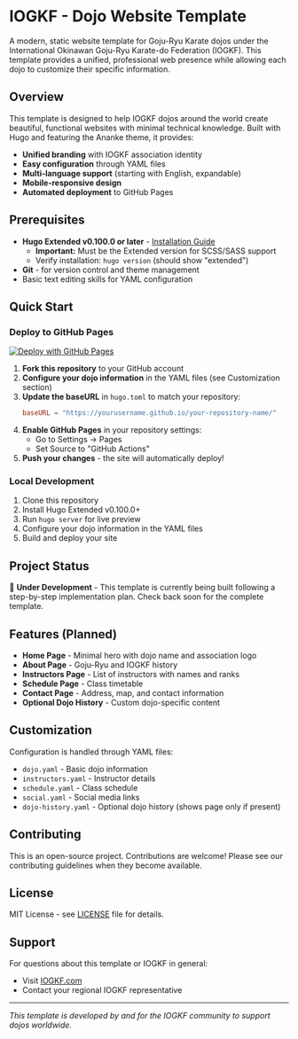 # IOGKF - Dojo Website Template

A modern, static website template for Goju-Ryu Karate dojos under the International Okinawan Goju-Ryu Karate-do Federation (IOGKF). This template provides a unified, professional web presence while allowing each dojo to customize their specific information.

## Overview

This template is designed to help IOGKF dojos around the world create beautiful, functional websites with minimal technical knowledge. Built with Hugo and featuring the Ananke theme, it provides:

- **Unified branding** with IOGKF association identity
- **Easy configuration** through YAML files
- **Multi-language support** (starting with English, expandable)
- **Mobile-responsive design**
- **Automated deployment** to GitHub Pages

## Prerequisites

- **Hugo Extended v0.100.0 or later** - [Installation Guide](https://gohugo.io/installation/)
  - **Important:** Must be the Extended version for SCSS/SASS support
  - Verify installation: `hugo version` (should show "extended")
- **Git** - for version control and theme management
- Basic text editing skills for YAML configuration

## Quick Start

### Deploy to GitHub Pages

[![Deploy with GitHub Pages](https://img.shields.io/badge/Deploy%20to-GitHub%20Pages-blue?style=for-the-badge&logo=github)](https://github.com/gabrielpedepera/IOGKF_dojo_website_template/fork)

1. **Fork this repository** to your GitHub account
2. **Configure your dojo information** in the YAML files (see Customization section)
3. **Update the baseURL** in `hugo.toml` to match your repository:
   ```toml
   baseURL = "https://yourusername.github.io/your-repository-name/"
   ```
4. **Enable GitHub Pages** in your repository settings:
   - Go to Settings → Pages
   - Set Source to "GitHub Actions"
5. **Push your changes** - the site will automatically deploy!

### Local Development

1. Clone this repository
2. Install Hugo Extended v0.100.0+
3. Run `hugo server` for live preview
4. Configure your dojo information in the YAML files
5. Build and deploy your site

## Project Status

🚧 **Under Development** - This template is currently being built following a step-by-step implementation plan. Check back soon for the complete template.

## Features (Planned)

- **Home Page** - Minimal hero with dojo name and association logo
- **About Page** - Goju-Ryu and IOGKF history
- **Instructors Page** - List of instructors with names and ranks
- **Schedule Page** - Class timetable
- **Contact Page** - Address, map, and contact information
- **Optional Dojo History** - Custom dojo-specific content

## Customization

Configuration is handled through YAML files:
- `dojo.yaml` - Basic dojo information
- `instructors.yaml` - Instructor details
- `schedule.yaml` - Class schedule
- `social.yaml` - Social media links
- `dojo-history.yaml` - Optional dojo history (shows page only if present)

## Contributing

This is an open-source project. Contributions are welcome! Please see our contributing guidelines when they become available.

## License

MIT License - see [LICENSE](LICENSE) file for details.

## Support

For questions about this template or IOGKF in general:
- Visit [IOGKF.com](https://iogkf.com)
- Contact your regional IOGKF representative

---

*This template is developed by and for the IOGKF community to support dojos worldwide.*
